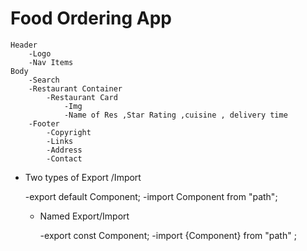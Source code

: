 
# Food Ordering App
    Header
        -Logo
        -Nav Items
    Body
        -Search
        -Restaurant Container
            -Restaurant Card
                -Img
                -Name of Res ,Star Rating ,cuisine , delivery time
        -Footer
            -Copyright
            -Links
            -Address
            -Contact


- Two types of Export /Import

    -export default Component;
        -import Component from "path";

    - Named Export/Import

        -export const Component;
        -import {Component} from "path" ;




